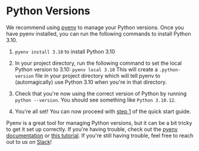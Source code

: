# Python Versions

We recommend using [pyenv](https://github.com/pyenv/pyenv?tab=readme-ov-file#getting-pyenv) to manage your Python versions. Once you have pyenv installed, you can run the following commands to install Python 3.10.

1. `pyenv install 3.10` to install Python 3.10

2. In your project directory, run the following command to set the local Python version to 3.10: `pyenv local 3.10`
   This will create a `.python-version` file in your project directory which will tell pyenv to (automagically) use Python 3.10 when you're in that directory.

3. Check that you're now using the correct version of Python by running `python --version`. You should see something like `Python 3.10.12`.

4. You're all set! You can now proceed with [step 1](quickstart.md#step-1-install-aineko) of the quick start guide.

Pyenv is a great tool for managing Python versions, but it can be a bit tricky to get it set up correctly. If you're having trouble, check out the [pyenv documentation](https://github.com/pyenv/pyenv?tab=readme-ov-file#usage) or [this tutorial](https://realpython.com/intro-to-pyenv/). If you're still having trouble, feel free to reach out to us on [Slack](https://join.slack.com/t/aineko-dev/shared_invite/zt-23yuq8mrl-uZavRQKGFltxLZLCqcQZaQ)!
